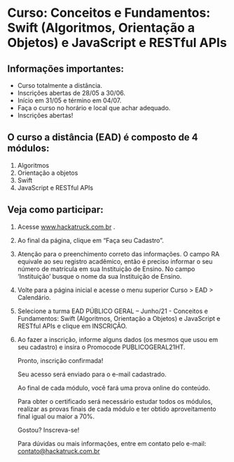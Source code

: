 # Curso: Conceitos e Fundamentos: Swift (Algoritmos, Orientação a Objetos) e JavaScript e RESTful APIs

Informações importantes:  
---
*	Curso totalmente a distância.
*	Inscrições abertas de 28/05 a 30/06.
*	Início em 31/05 e término em 04/07.
*	Faça o curso no horário e local que achar adequado.
*	Inscrições abertas! 

O curso a distância (EAD) é composto de 4 módulos: 
---
1.	Algoritmos
1.	Orientação a objetos
1.	Swift
1.	JavaScript e RESTful APIs 

Veja como participar:
---
1.	Acesse www.hackatruck.com.br .
1.	Ao final da página, clique em “Faça seu Cadastro”.
1.	Atenção para o preenchimento correto das informações. O campo RA equivale ao seu registro acadêmico, então é preciso informar o seu número de matrícula em sua Instituição de Ensino. No campo ‘Instituição’ busque o nome da sua Instituição de Ensino.
1.	Volte para a página inicial e acesse o menu superior Curso > EAD > Calendário.
1.	Selecione a turma EAD PÚBLICO GERAL – Junho/21 - Conceitos e Fundamentos: Swift (Algoritmos, Orientação a Objetos) e JavaScript e RESTful APIs e clique em INSCRIÇÃO.
1.	Ao fazer a inscrição, informe alguns dados (os mesmos que usou em seu cadastro) e insira o Promocode PUBLICOGERAL21HT.


	Pronto, inscrição confirmada! 

	Seu acesso será enviado para o e-mail cadastrado.

	Ao final de cada módulo, você fará uma prova online do conteúdo.

	Para obter o certificado será necessário estudar todos os módulos, realizar as provas finais de cada módulo e ter obtido aproveitamento final igual ou maior a 70%. 

	Gostou? Inscreva-se!

	Para dúvidas ou mais informações, entre em contato pelo e-mail: contato@hackatruck.com.br 

